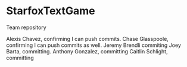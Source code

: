 # StarfoxTextGame
Team repository


Alexis Chavez, confirming I can push commits.
Chase Glasspoole, confirming I can push commits as well.
Jeremy Brendli commiting
Joey Barta, committing.
Anthony Gonzalez, committing
Caitlin Schlight, committing
